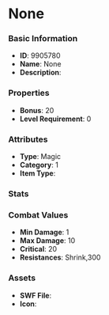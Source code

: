 # None



### Basic Information

- **ID**: 9905780
- **Name**: None
- **Description**: 

### Properties

- **Bonus**: 20
- **Level Requirement**: 0

### Attributes

- **Type**: Magic
- **Category**: 1
- **Item Type**: 

### Stats


### Combat Values

- **Min Damage**: 1
- **Max Damage**: 10
- **Critical**: 20
- **Resistances**: Shrink,300

### Assets

- **SWF File**: 
- **Icon**: 

